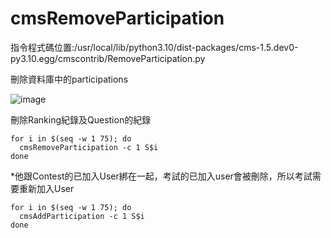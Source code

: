 # cmsRemoveParticipation  
  
指令程式碼位置:/usr/local/lib/python3.10/dist-packages/cms-1.5.dev0-py3.10.egg/cmscontrib/RemoveParticipation.py  
  
刪除資料庫中的participations 
  
![image](https://github.com/user-attachments/assets/a4de4aef-f2e6-478d-8ace-14a1d82ba3bc) 
  
刪除Ranking紀錄及Question的紀錄  
  
```
for i in $(seq -w 1 75); do
  cmsRemoveParticipation -c 1 S$i
done
```
*他跟Contest的已加入User綁在一起，考試的已加入user會被刪除，所以考試需要重新加入User  
```
for i in $(seq -w 1 75); do
  cmsAddParticipation -c 1 S$i
done
```
